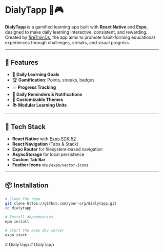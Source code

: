 # DialyTapp 📘🎮

**DialyTapp** is a gamified learning app built with **React Native** and **Expo**, designed to make daily learning interactive, consistent, and rewarding. Created by [fireTminDs](https://firetminds.com), the app aims to promote habit-forming educational experiences through challenges, streaks, and visual progress.

---

## 🚀 Features

- 🎯 **Daily Learning Goals**
- 🏆 **Gamification**: Points, streaks, badges
- 📈 **Progress Tracking**
- 🔔 **Daily Reminders & Notifications**
- 🎨 **Customizable Themes**
- 📚 **Modular Learning Units**

---

## 📱 Tech Stack

- **React Native** with [Expo SDK 52](https://docs.expo.dev)
- **React Navigation** (Tabs & Stack)
- **Expo Router** for filesystem-based navigation
- **AsyncStorage** for local persistence
- **Custom Tab Bar**
- **Feather Icons** via `@expo/vector-icons`

---

## 📦 Installation

```bash
# Clone the repo
git clone https://github.com/your-org/dialytapp.git
cd dialytapp

# Install dependencies
npm install

# Start the Expo dev server
expo start
```
#   D i a l y T a p p  
 #   D i a l y T a p p  
 